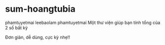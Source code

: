 # sum-hoangtubia
phamtuyetmai
leebaolam
phamtuyetmai
Một thư viện giúp bạn tính tổng của 2 số bất kỳ

Đơn giản, dễ dùng, cực kỳ nhẹ!!
